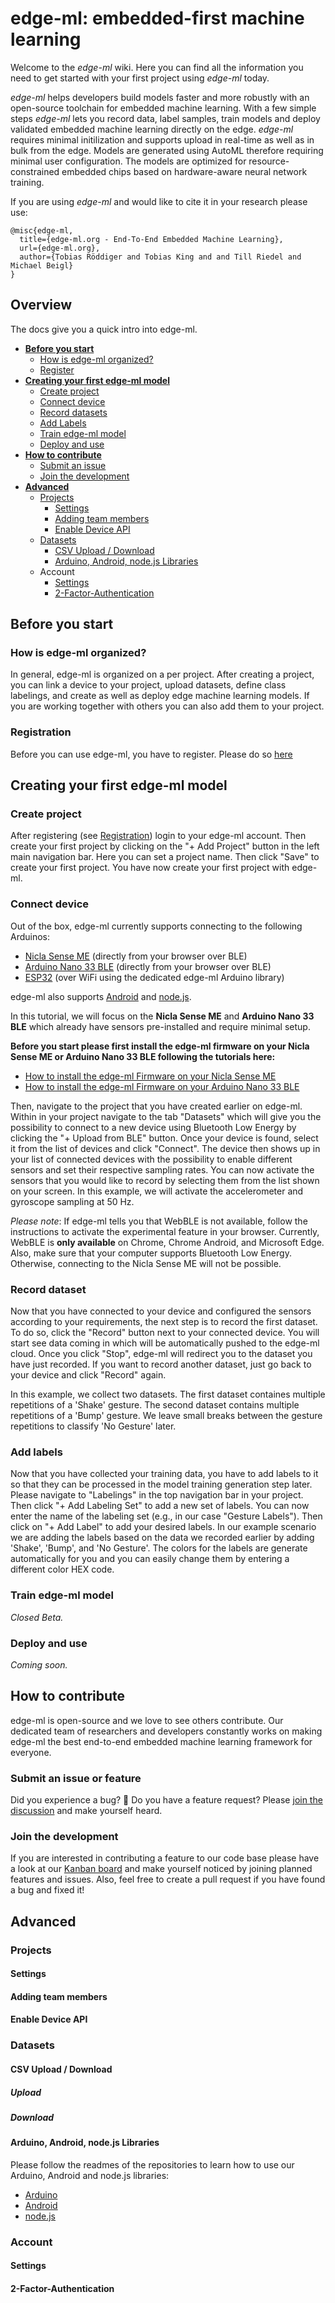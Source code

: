 # edge-ml: embedded-first machine learning

Welcome to the _edge-ml_ wiki. Here you can find all the information you need to get started with your first project using _edge-ml_ today.

_edge-ml_ helps developers build models faster and more robustly with an open-source toolchain for embedded machine learning. With a few simple steps _edge-ml_ lets you record data, label samples, train models and deploy validated embedded machine learning directly on the edge. _edge-ml_ requires minimal initilization and supports upload in real-time as well as in bulk from the edge. Models are generated using AutoML therefore requiring minimal user configuration. The models are optimized for resource-constrained embedded chips based on hardware-aware neural network training.

If you are using _edge-ml_ and would like to cite it in your research please use:
```
@misc{edge-ml, 
  title={edge-ml.org - End-To-End Embedded Machine Learning}, 
  url={edge-ml.org}, 
  author={Tobias Röddiger and Tobias King and and Till Riedel and Michael Beigl}
}
```

## Overview
The docs give you a quick intro into edge-ml.
- **[Before you start](#Before-you-start)**
    - [How is edge-ml organized?](#How-is-edge-ml-organized)
    - [Register](#Register)
- **[Creating your first edge-ml model](#Creating-your-first-edge-ml-model)**
  - [Create project](#Create-project)
  - [Connect device](#Connect-device)
  - [Record datasets](#Record-datasets)
  - [Add Labels](#Add-Labels)
  - [Train edge-ml model](#Train-edge-ml-model)
  - [Deploy and use](#Deploy-and-use)
- **[How to contribute](#How-to-contribute)**
  - [Submit an issue](#Submit-an-issue-or-feature)
  - [Join the development](#Join-the-development)
- **[Advanced](#Advanced)**
  - [Projects](#Projects)
    - [Settings]()
    - [Adding team members]()
    - [Enable Device API]()
  - [Datasets]()
    - [CSV Upload / Download]()
    - [Arduino, Android, node.js Libraries]()
  - Account
    - [Settings]()
    - [2-Factor-Authentication]()

## Before you start
### How is edge-ml organized?
In general, edge-ml is organized on a per project. After creating a project, you can link a device to your project, upload datasets, define class labelings, and create as well as deploy edge machine learning models. If you are working together with others you can also add them to your project.

### Registration
Before you can use edge-ml, you have to register. Please do so [here](https://app.edge-ml.org)

## Creating your first edge-ml model
### Create project
After registering (see [Registration](#Registration)) login to your edge-ml account. Then create your first project by clicking on the "+ Add Project" button in the left main navigation bar. Here you can set a project name. Then click "Save" to create your first project. You have now create your first project with edge-ml.

### Connect device
Out of the box, edge-ml currently supports connecting to the following Arduinos:
- [Nicla Sense ME](https://www.bosch-sensortec.com/software-tools/tools/arduino-nicla-sense-me/) (directly from your browser over BLE)
- [Arduino Nano 33 BLE](https://store.arduino.cc/products/arduino-nano-33-ble) (directly from your browser over BLE)
- [ESP32](https://www.espressif.com/en/products/socs/esp32) (over WiFi using the dedicated edge-ml Arduino library)

edge-ml also supports [Android](https://github.com/edge-ml/java) and [node.js](https://github.com/edge-ml/node).

In this tutorial, we will focus on the **Nicla Sense ME** and **Arduino Nano 33 BLE** which already have sensors pre-installed and require minimal setup.

**Before you start please first install the edge-ml firmware on your Nicla Sense ME or Arduino Nano 33 BLE following the tutorials here:**
- [How to install the edge-ml Firmware on your Nicla Sense ME](https://github.com/edge-ml/nicla-sense-me-fw)
- [How to install the edge-ml Firmware on your Arduino Nano 33 BLE](https://github.com/edge-ml/nano-33-ble-fw)


Then, navigate to the project that you have created earlier on edge-ml. 
Within in your project navigate to the tab "Datasets" which will give you the possibility to connect to a new device using Bluetooth Low Energy by clicking the "+ Upload from BLE" button. Once your device is found, select it from the list of devices and click "Connect".
The device then shows up in your list of connected devices with the possibility to enable different sensors and set their respective sampling rates. 
You can now activate the sensors that you would like to record by selecting them from the list shown on your screen.
In this example, we will activate the accelerometer and gyroscope sampling at 50 Hz.

_Please note_: If edge-ml tells you that WebBLE is not available, follow the instructions to activate the experimental feature in your browser. Currently, WebBLE is **only available** on Chrome, Chrome Android, and Microsoft Edge. 
Also, make sure that your computer supports Bluetooth Low Energy.
Otherwise, connecting to the Nicla Sense ME will not be possible. 

### Record dataset
Now that you have connected to your device and configured the sensors according to your requirements, the next step is to record the first dataset.
To do so, click the "Record" button next to your connected device. You will start see data coming in which will be automatically pushed to the edge-ml cloud. Once you click "Stop", edge-ml will redirect you to the dataset you have just recorded. If you want to record another dataset, just go back to your device and click "Record" again.

In this example, we collect two datasets. The first dataset containes multiple repetitions of a 'Shake' gesture. The second dataset contains multiple repetitions of a 'Bump' gesture. We leave small breaks between the gesture repetitions to classify 'No Gesture' later.

### Add labels
Now that you have collected your training data, you have to add labels to it so that they can be processed in the model training generation step later. Please navigate to "Labelings" in the top navigation bar in your project. Then click "+ Add Labeling Set" to add a new set of labels. You can now enter the name of the labeling set (e.g., in our case "Gesture Labels"). Then click on "+ Add Label" to add your desired labels. In our example scenario we are adding the labels based on the data we recorded earlier by adding 'Shake', 'Bump', and 'No Gesture'. The colors for the labels are generate automatically for you and you can easily change them by entering a different color HEX code.

### Train edge-ml model
_Closed Beta._

### Deploy and use
_Coming soon._


## How to contribute
edge-ml is open-source and we love to see others contribute. Our dedicated team of researchers and developers constantly works on making edge-ml the best end-to-end embedded machine learning framework for everyone.

### Submit an issue or feature
Did you experience a bug? 🐛 Do you have a feature request? Please [join the discussion](https://github.com/edge-ml/edge-ml/discussions) and make yourself heard.

### Join the development
If you are interested in contributing a feature to our code base please have a look at our [Kanban board](https://github.com/orgs/edge-ml/projects/1) and make yourself noticed by joining planned features and issues. Also, feel free to create a pull request if you have found a bug and fixed it!

## Advanced
### Projects
#### Settings
#### Adding team members
#### Enable Device API

### Datasets
#### CSV Upload / Download
##### Upload
##### Download

#### Arduino, Android, node.js Libraries
Please follow the readmes of the repositories to learn how to use our Arduino, Android and node.js libraries:
- [Arduino](https://github.com/edge-ml/arduino/blob/master/README.md)
- [Android](https://github.com/edge-ml/android)
- [node.js](https://github.com/edge-ml/node)


### Account
#### Settings
#### 2-Factor-Authentication
